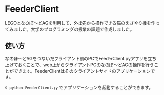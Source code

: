 FeederClient
====================== 
LEGOとなのぼ〜どAGを利用して、外出先から操作できる猫のえさやり機を作ってみました。大学のプログラミングの授業の課題で作成しました。 

## 使い方

なのぼ〜どAGをつないだクライアント側のPCでFeederClient.pyアプリを立ち上げておくことで、web上からクライアントPCのなのぼ〜どAGの操作を行うことができます。FeederClientはそのクライアントサイドのアプリケーションです。 

`$ python FeederClient.py` でアプリケーションを起動することができます。
